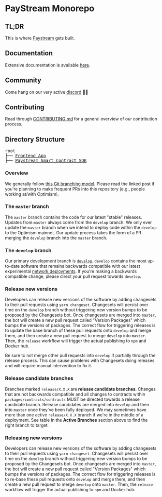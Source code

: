 # PayStream Monorepo

## TL;DR

This is where [Paystream](https://paystream.io) gets built.

## Documentation

Extensive documentation is available [here](http://community.optimism.io/).

## Community

Come hang on our very active [discord](https://discord.bepro.io) 🔴✨

## Contributing

Read through [CONTRIBUTING.md](./CONTRIBUTING.md) for a general overview of our contribution process.


## Directory Structure

<pre>
root
├── <a href="./frontend">Frontend App</a>
├── <a href="./sdk">Paystream Smart Contract SDK</a>
</pre>

### Overview

We generally follow [this Git branching model](https://nvie.com/posts/a-successful-git-branching-model/).
Please read the linked post if you're planning to make frequent PRs into this repository (e.g., people working at/with Optimism).

### The `master` branch

The `master` branch contains the code for our latest "stable" releases.
Updates from `master` always come from the `develop` branch.
We only ever update the `master` branch when we intend to deploy code within the `develop` to the Optimism mainnet.
Our update process takes the form of a PR merging the `develop` branch into the `master` branch.

### The `develop` branch

Our primary development branch is [`develop`](https://github.com/ethereum-optimism/optimism/tree/develop/).
`develop` contains the most up-to-date software that remains backwards compatible with our latest experimental [network deployments](https://community.optimism.io/docs/useful-tools/networks/).
If you're making a backwards compatible change, please direct your pull request towards `develop`.


### Release new versions

Developers can release new versions of the software by adding changesets to their pull requests using `yarn changeset`. Changesets will persist over time on the `develop` branch without triggering new version bumps to be proposed by the Changesets bot. Once changesets are merged into `master`, the bot will create a new pull request called "Version Packages" which bumps the versions of packages. The correct flow for triggering releases is to update the base branch of these pull requests onto `develop` and merge them, and then create a new pull request to merge `develop` into `master`. Then, the `release` workflow will trigger the actual publishing to `npm` and Docker hub.

Be sure to not merge other pull requests into `develop` if partially through the release process. This can cause problems with Changesets doing releases and will require manual intervention to fix it.

### Release candidate branches

Branches marked `release/X.X.X` are **release candidate branches**.
Changes that are not backwards compatible and all changes to contracts within `packages/contracts/contracts` MUST be directed towards a release candidate branch.
Release candidates are merged into `develop` and then into `master` once they've been fully deployed.
We may sometimes have more than one active `release/X.X.X` branch if we're in the middle of a deployment.
See table in the **Active Branches** section above to find the right branch to target.

### Releasing new versions

Developers can release new versions of the software by adding changesets to their pull requests using `yarn changeset`. Changesets will persist over time on the `develop` branch without triggering new version bumps to be proposed by the Changesets bot. Once changesets are merged into `master`, the bot will create a new pull request called "Version Packages" which bumps the versions of packages. The correct flow for triggering releases is to re-base these pull requests onto `develop` and merge them, and then create a new pull request to merge `develop` onto `master`. Then, the `release` workflow will trigger the actual publishing to `npm` and Docker hub.
